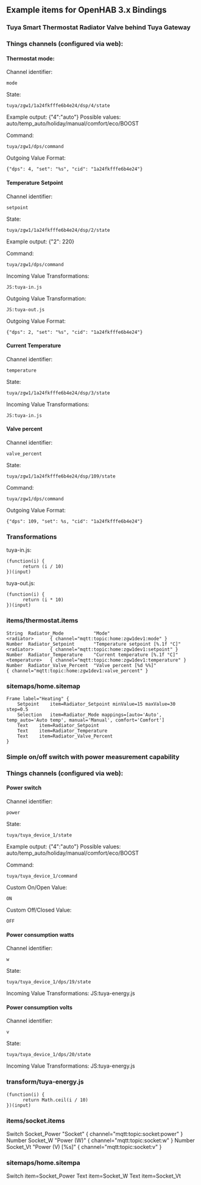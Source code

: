 ## Example items for OpenHAB 3.x Bindings

### Tuya Smart Thermostat Radiator Valve behind Tuya Gateway

### Things channels (configured via web):

#### Thermostat mode:
Channel identifier:
```
mode
```

State:
```
tuya/zgw1/1a24fkfffe6b4e24/dsp/4/state
```
Example output: {"4":"auto"}
Possible values: auto/temp_auto/holiday/manual/comfort/eco/BOOST


Command:
```
tuya/zgw1/dps/command
```

Outgoing Value Format:
```
{"dps": 4, "set": "%s", "cid": "1a24fkfffe6b4e24"}
```

#### Temperature Setpoint
Channel identifier:
```
setpoint
```

State:
```
tuya/zgw1/1a24fkfffe6b4e24/dsp/2/state
```
Example output: {"2": 220}

Command:
```
tuya/zgw1/dps/command
```

Incoming Value Transformations:
```
JS:tuya-in.js
```

Outgoing Value Transformation:
```
JS:tuya-out.js
```

Outgoing Value Format:
```
{"dps": 2, "set": "%s", "cid": "1a24fkfffe6b4e24"}
```

#### Current Temperature
Channel identifier:
```
temperature
```

State:
```
tuya/zgw1/1a24fkfffe6b4e24/dsp/3/state
```

Incoming Value Transformations:
```
JS:tuya-in.js
```

#### Valve percent
Channel identifier:
```
valve_percent
```

State:
```
tuya/zgw1/1a24fkfffe6b4e24/dsp/109/state
```

Command:
```
tuya/zgw1/dps/command
```

Outgoing Value Format:
```
{"dps": 109, "set": %s, "cid": "1a24fkfffe6b4e24"}
```

### Transformations
tuya-in.js:
```
(function(i) {
      return (i / 10)
})(input)
```

tuya-out.js:
```
(function(i) {
      return (i * 10)
})(input)

```

### items/thermostat.items

```
String  Radiator_Mode           "Mode"                              <radiator>      { channel="mqtt:topic:home:zgw1dev1:mode" }
Number  Radiator_Setpoint       "Temperature setpoint [%.1f °C]"    <radiator>      { channel="mqtt:topic:home:zgw1dev1:setpoint" }
Number  Radiator_Temperature    "Current temperature [%.1f °C]"     <temperature>   { channel="mqtt:topic:home:zgw1dev1:temperature" }
Number  Radiator_Valve_Percent  "Valve percent [%d %%]"                             { channel="mqtt:topic:home:zgw1dev1:valve_percent" }
```

### sitemaps/home.sitemap

```
Frame label="Heating" {
    Setpoint	item=Radiator_Setpoint minValue=15 maxValue=30 step=0.5
    Selection	item=Radiator_Mode mappings=[auto='Auto', temp_auto='Auto temp', manual='Manual', comfort='Comfort']
    Text	item=Radiator_Setpoint
    Text	item=Radiator_Temperature
    Text	item=Radiator_Valve_Percent
}
```




### Simple on/off switch with power measurement capability

### Things channels (configured via web):

#### Power switch
Channel identifier:
```
power
```

State:
```
tuya/tuya_device_1/state
```
Example output: {"4":"auto"}
Possible values: auto/temp_auto/holiday/manual/comfort/eco/BOOST

Command:
```
tuya/tuya_device_1/command
```

Custom On/Open Value:
```
ON
```

Custom Off/Closed Value:
```
OFF
```

#### Power consumption watts
Channel identifier:
```
w
```

State:
```
tuya/tuya_device_1/dps/19/state
```

Incoming Value Transformations:
JS:tuya-energy.js

#### Power consumption volts
Channel identifier:
```
v
```

State:
```
tuya/tuya_device_1/dps/20/state
```

Incoming Value Transformations:
JS:tuya-energy.js

### transform/tuya-energy.js
```
(function(i) {
      return Math.ceil(i / 10)
})(input)
```

### items/socket.items

Switch  Socket_Power     "Socket"            { channel="mqtt:topic:socket:power" }
Number  Socket_W         "Power (W)"         { channel="mqtt:topic:socket:w" }
Number  Socket_Vt        "Power (V) [%s]"    { channel="mqtt:topic:socket:v" }

### sitemaps/home.sitempa

Switch	item=Socket_Power
Text	item=Socket_W
Text	item=Socket_Vt